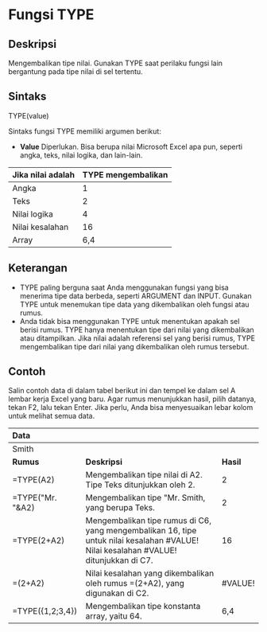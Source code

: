 # Fungsi TYPE

## Deskripsi

Mengembalikan tipe nilai. Gunakan TYPE saat perilaku fungsi lain bergantung pada tipe nilai di sel tertentu.

## Sintaks

TYPE\(value\)

Sintaks fungsi TYPE memiliki argumen berikut:

* **Value**    Diperlukan. Bisa berupa nilai Microsoft Excel apa pun, seperti angka, teks, nilai logika, dan lain-lain.

| **Jika nilai adalah** | **TYPE mengembalikan** |
| :--- | :--- |
| Angka | 1 |
| Teks | 2 |
| Nilai logika | 4 |
| Nilai kesalahan | 16 |
| Array | 6,4 |

## Keterangan

* TYPE paling berguna saat Anda menggunakan fungsi yang bisa menerima tipe data berbeda, seperti ARGUMENT dan INPUT. Gunakan TYPE untuk menemukan tipe data yang dikembalikan oleh fungsi atau rumus.
* Anda tidak bisa menggunakan TYPE untuk menentukan apakah sel berisi rumus. TYPE hanya menentukan tipe dari nilai yang dikembalikan atau ditampilkan. Jika nilai adalah referensi sel yang berisi rumus, TYPE mengembalikan tipe dari nilai yang dikembalikan oleh rumus tersebut.

## Contoh

Salin contoh data di dalam tabel berikut ini dan tempel ke dalam sel A lembar kerja Excel yang baru. Agar rumus menunjukkan hasil, pilih datanya, tekan F2, lalu tekan Enter. Jika perlu, Anda bisa menyesuaikan lebar kolom untuk melihat semua data.

| **Data** |  |  |
| :--- | :--- | :--- |
| Smith |  |  |
| **Rumus** | **Deskripsi** | **Hasil** |
| =TYPE\(A2\) | Mengembalikan tipe nilai di A2. Tipe Teks ditunjukkan oleh 2. | 2 |
| =TYPE\("Mr. "&A2\) | Mengembalikan tipe "Mr. Smith, yang berupa Teks. | 2 |
| =TYPE\(2+A2\) | Mengembalikan tipe rumus di C6, yang mengembalikan 16, tipe untuk nilai kesalahan \#VALUE! Nilai kesalahan \#VALUE! ditunjukkan di C7. | 16 |
| =\(2+A2\) | Nilai kesalahan yang dikembalikan oleh rumus =\(2+A2\), yang digunakan di C2. | \#VALUE! |
| =TYPE\({1,2;3,4}\) | Mengembalikan tipe konstanta array, yaitu 64. | 6,4 |


